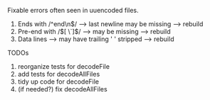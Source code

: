 Fixable errors often seen in uuencoded files.

1. Ends with /^end\n$/ --> last newline may be missing --> rebuild
2. Pre-end with /$[ \`]$/ --> may be missing --> rebuild
3. Data lines --> may have trailing ' ' stripped --> rebuild

TODOs

1. reorganize tests for decodeFile
2. add tests for decodeAllFiles
3. tidy up code for decodeFile
4. (if needed?) fix decodeAllFiles
